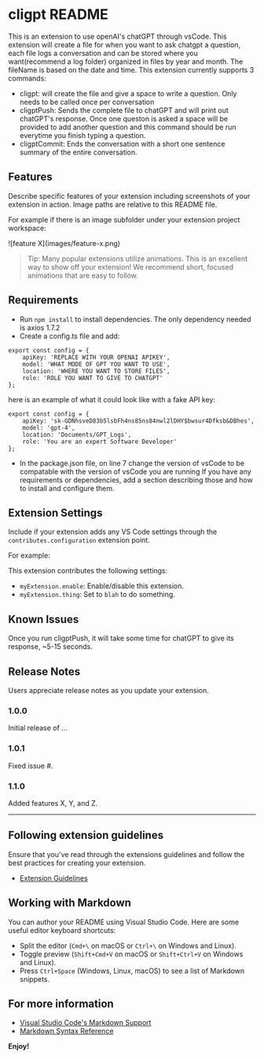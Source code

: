 # cligpt README
This is an extension to use openAI's chatGPT through vsCode. This extension will create a file for when you want to ask chatgpt a question, each file logs a conversation and can be stored where you want(recommend a log folder) organized in files by year and month. The fileName is based on the date and time. This extension currently supports 3 commands:
- cligpt: will create the file and give a space to write a question. Only needs to be called once per conversation
- cligptPush: Sends the complete file to chatGPT and will print out chatGPT's response. Once one queston is asked a space will be provided to add another question and this command should be run everytime you finish typing a question.
- cligptCommit: Ends the conversation with a short one sentence summary of the entire conversation.

## Features

Describe specific features of your extension including screenshots of your extension in action. Image paths are relative to this README file.

For example if there is an image subfolder under your extension project workspace:

\!\[feature X\]\(images/feature-x.png\)

> Tip: Many popular extensions utilize animations. This is an excellent way to show off your extension! We recommend short, focused animations that are easy to follow.

## Requirements

- Run `npm install` to install dependencies. The only dependency needed is axios 1.7.2
- Create a config.ts file and add:
```
export const config = {
    apiKey: 'REPLACE WITH YOUR OPENAI APIKEY',
    model: 'WHAT MODE OF GPT YOU WANT TO USE',
    location: 'WHERE YOU WANT TO STORE FILES',
    role: 'ROLE YOU WANT TO GIVE TO CHATGPT'
};
```
here is an example of what it could look like with a fake API key:
```
export const config = {
    apiKey: 'sk-GDNhsveD83b5lsbFh4ns85ns84nwl2lDHY$bwsur4Dfksb&DBhes',
    model: 'gpt-4',
    location: 'Documents/GPT_Logs',
    role: 'You are an expert Software Developer'
};
```
- In the package.json file, on line 7 change the version of vsCode to be compatable with the version of vsCode you are running
If you have any requirements or dependencies, add a section describing those and how to install and configure them.

## Extension Settings

Include if your extension adds any VS Code settings through the `contributes.configuration` extension point.

For example:

This extension contributes the following settings:

* `myExtension.enable`: Enable/disable this extension.
* `myExtension.thing`: Set to `blah` to do something.

## Known Issues

Once you run cligptPush, it will take some time for chatGPT to give its response, ~5-15 seconds.

## Release Notes

Users appreciate release notes as you update your extension.

### 1.0.0

Initial release of ...

### 1.0.1

Fixed issue #.

### 1.1.0

Added features X, Y, and Z.

---

## Following extension guidelines

Ensure that you've read through the extensions guidelines and follow the best practices for creating your extension.

* [Extension Guidelines](https://code.visualstudio.com/api/references/extension-guidelines)

## Working with Markdown

You can author your README using Visual Studio Code. Here are some useful editor keyboard shortcuts:

* Split the editor (`Cmd+\` on macOS or `Ctrl+\` on Windows and Linux).
* Toggle preview (`Shift+Cmd+V` on macOS or `Shift+Ctrl+V` on Windows and Linux).
* Press `Ctrl+Space` (Windows, Linux, macOS) to see a list of Markdown snippets.

## For more information

* [Visual Studio Code's Markdown Support](http://code.visualstudio.com/docs/languages/markdown)
* [Markdown Syntax Reference](https://help.github.com/articles/markdown-basics/)

**Enjoy!**
